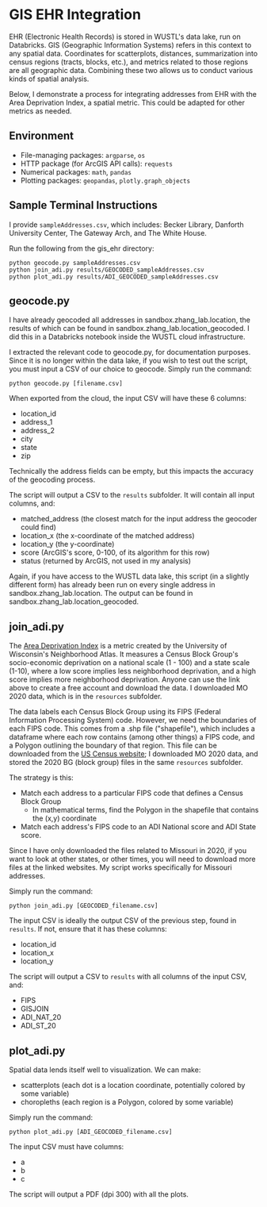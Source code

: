# GIS EHR Integration

EHR (Electronic Health Records) is stored in WUSTL's data lake, run on Databricks. 
GIS (Geographic Information Systems) refers in this context to any spatial data. Coordinates for scatterplots, distances, summarization into census regions (tracts, blocks, etc.), and metrics related to those regions are all geographic data.
Combining these two allows us to conduct various kinds of spatial analysis. 

Below, I demonstrate a process for integrating addresses from EHR with the Area Deprivation Index, a spatial metric. This could be adapted for other metrics as needed.

## Environment
- File-managing packages: `argparse`, `os`
- HTTP package (for ArcGIS API calls): `requests`
- Numerical packages: `math`, `pandas`
- Plotting packages: `geopandas`, `plotly.graph_objects`

## Sample Terminal Instructions
I provide `sampleAddresses.csv`, which includes: Becker Library, Danforth University Center, The Gateway Arch, and The White House.

Run the following from the gis_ehr directory:
```
python geocode.py sampleAddresses.csv
python join_adi.py results/GEOCODED_sampleAddresses.csv
python plot_adi.py results/ADI_GEOCODED_sampleAddresses.csv
```



## geocode.py

I have already geocoded all addresses in sandbox.zhang_lab.location, the results of which can be found in sandbox.zhang_lab.location_geocoded. I did this in a Databricks notebook inside the WUSTL cloud infrastructure. 

I extracted the relevant code to geocode.py, for documentation purposes. Since it is no longer within the data lake, if you wish to test out the script, you must input a CSV of our choice to geocode. Simply run the command:

```
python geocode.py [filename.csv]
```

When exported from the cloud, the input CSV will have these 6 columns:
- location_id
- address_1 
- address_2
- city
- state
- zip

Technically the address fields can be empty, but this impacts the accuracy of the geocoding process. 

The script will output a CSV to the `results` subfolder. It will contain all input columns, and:
- matched_address (the closest match for the input address the geocoder could find)
- location_x (the x-coordinate of the matched address)
- location_y (the y-coordinate)
- score (ArcGIS's score, 0-100, of its algorithm for this row)
- status (returned by ArcGIS, not used in my analysis)

Again, if you have access to the WUSTL data lake, this script (in a slightly different form) has already been run on every single address in sandbox.zhang_lab.location. The output can be found in sandbox.zhang_lab.location_geocoded.

## join_adi.py

The [Area Deprivation Index](https://www.neighborhoodatlas.medicine.wisc.edu/) is a metric created by the University of Wisconsin's Neighborhood Atlas. It measures a Census Block Group's socio-economic deprivation on a national scale (1 - 100) and a state scale (1-10), where a low score implies less neighborhood deprivation, and a high score implies more neighborhood deprivation. Anyone can use the link above to create a free account and download the data. I downloaded MO 2020 data, which is in the `resources` subfolder. 

The data labels each Census Block Group using its FIPS (Federal Information Processing System) code. However, we need the boundaries of each FIPS code. This comes from a .shp file ("shapefile"), which includes a dataframe where each row contains (among other things) a FIPS code, and a Polygon outlining the boundary of that region. This file can be downloaded from the [US Census website](https://www.census.gov/geographies/mapping-files/time-series/geo/tiger-line-file.2020.html#list-tab-790442341); I downloaded MO 2020 data, and stored the 2020 BG (block group) files in the same `resources` subfolder.

The strategy is this:
- Match each address to a particular FIPS code that defines a Census Block Group
    - In mathematical terms, find the Polygon in the shapefile that contains the (x,y) coordinate
- Match each address's FIPS code to an ADI National score and ADI State score.


Since I have only downloaded the files related to Missouri in 2020, if you want to look at other states, or other times, you will need to download more files at the linked websites. My script works specifically for Missouri addresses.

Simply run the command:

```
python join_adi.py [GEOCODED_filename.csv]
```

The input CSV is ideally the output CSV of the previous step, found in `results`. If not, ensure that it has these columns:
- location_id
- location_x
- location_y

The script will output a CSV to `results` with all columns of the input CSV, and:
- FIPS
- GISJOIN
- ADI_NAT_20
- ADI_ST_20


## plot_adi.py

Spatial data lends itself well to visualization. We can make:
- scatterplots (each dot is a location coordinate, potentially colored by some variable)
- choropleths (each region is a Polygon, colored by some variable)

Simply run the command:

```
python plot_adi.py [ADI_GEOCODED_filename.csv]
```


The input CSV must have columns:
- a
- b
- c

The script will output a PDF (dpi 300) with all the plots.


